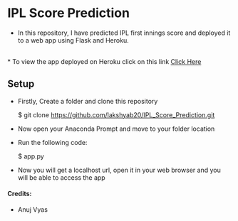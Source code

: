 <h1>IPL Score Prediction</h1>

* In this repository, I have predicted IPL first innings score and deployed it to a web app using Flask and Heroku.

<br>
* To view the app deployed on Heroku click on this link 
<a href="https://ipl-score-prediction-xg.herokuapp.com/"> Click Here</a> 
<br>
<h2>Setup</h2>

* Firstly, Create a folder and clone this repository
	
	$ git clone https://github.com/lakshyab20/IPL_Score_Prediction.git

* Now open your Anaconda Prompt and move to your folder location

* Run the following code:

	$ app.py

* Now you will get a localhost url, open it in your web browser and you will be able to access the app

<h4>Credits:</h4>

* Anuj Vyas 
